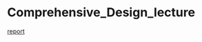 Comprehensive_Design_lecture
=============================

[report](https://github.com/young3984/Comprehensive_Design_lecture/blob/master/Plan%26Report/Report.pdf)
